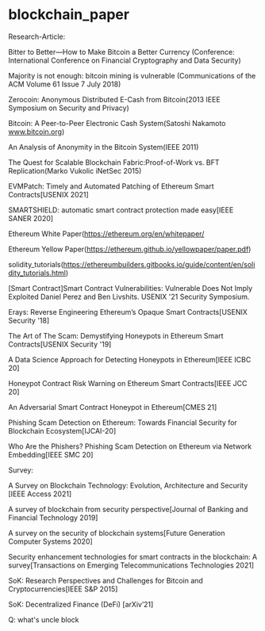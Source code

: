 # blockchain_paper

Research-Article:

Bitter to Better—How to Make Bitcoin a Better Currency (Conference: International Conference on Financial Cryptography and Data Security)

Majority is not enough: bitcoin mining is vulnerable (Communications of the ACM Volume 61 Issue 7 July 2018)

Zerocoin: Anonymous Distributed E-Cash from Bitcoin(2013 IEEE Symposium on Security and Privacy)

Bitcoin: A Peer-to-Peer Electronic Cash System(Satoshi Nakamoto www.bitcoin.org)

An Analysis of Anonymity in the Bitcoin System(IEEE 2011)

The Quest for Scalable Blockchain Fabric:Proof-of-Work vs. BFT Replication(Marko Vukolic iNetSec 2015)

EVMPatch: Timely and Automated Patching of Ethereum Smart Contracts[USENIX 2021]

SMARTSHIELD: automatic smart contract protection made easy[IEEE SANER 2020]

Ethereum White Paper(https://ethereum.org/en/whitepaper/

Ethereum Yellow Paper(https://ethereum.github.io/yellowpaper/paper.pdf)

solidity_tutorials(https://ethereumbuilders.gitbooks.io/guide/content/en/solidity_tutorials.html)

[Smart Contract]Smart Contract Vulnerabilities: Vulnerable Does Not Imply Exploited Daniel Perez and Ben Livshits. USENIX '21 Security Symposium.

Erays: Reverse Engineering Ethereum’s Opaque Smart Contracts[USENIX Security '18]

The Art of The Scam: Demystifying Honeypots in Ethereum Smart Contracts[USENIX Security '19]

A Data Science Approach for Detecting Honeypots in Ethereum[IEEE ICBC 20]

Honeypot Contract Risk Warning on Ethereum Smart Contracts[IEEE JCC 20]

An Adversarial Smart Contract Honeypot in Ethereum[CMES 21]

Phishing Scam Detection on Ethereum: Towards Financial Security for Blockchain Ecosystem[IJCAI-20]

Who Are the Phishers? Phishing Scam Detection on Ethereum via Network Embedding[IEEE SMC 20]


Survey:

A Survey on Blockchain Technology: Evolution, Architecture and Security  [IEEE Access 2021]

A survey of blockchain from security perspective[Journal of Banking and Financial Technology 2019]

A survey on the security of blockchain systems[Future Generation Computer Systems 2020]

Security enhancement technologies for smart contracts in the blockchain: A survey[Transactions on Emerging Telecommunications Technologies 2021]

SoK: Research Perspectives and Challenges for Bitcoin and Cryptocurrencies[IEEE S&P 2015]

SoK: Decentralized Finance (DeFi) [arXiv’21]


Q:
what's uncle block
